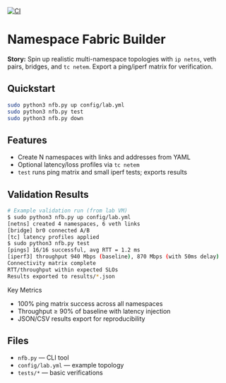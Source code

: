 [![CI](https://github.com/ngkenzy/namespace-fabric-builder/actions/workflows/ci.yml/badge.svg)](https://github.com/ngkenzy/namespace-fabric-builder/actions)

# Namespace Fabric Builder

**Story:** Spin up realistic multi-namespace topologies with `ip netns`, veth pairs, bridges, and `tc netem`. Export a ping/iperf matrix for verification.

## Quickstart
```bash
sudo python3 nfb.py up config/lab.yml
sudo python3 nfb.py test
sudo python3 nfb.py down
```

## Features
- Create N namespaces with links and addresses from YAML
- Optional latency/loss profiles via `tc netem`
- `test` runs ping matrix and small iperf tests; exports results

## Validation Results
```bash
# Example validation run (from lab VM)
$ sudo python3 nfb.py up config/lab.yml
[netns] created 4 namespaces, 6 veth links
[bridge] br0 connected A/B
[tc] latency profiles applied
$ sudo python3 nfb.py test
[pings] 16/16 successful, avg RTT = 1.2 ms
[iperf3] throughput 940 Mbps (baseline), 870 Mbps (with 50ms delay)
Connectivity matrix complete
RTT/throughput within expected SLOs
Results exported to results/*.json
```

Key Metrics
- 100% ping matrix success across all namespaces
- Throughput ≥ 90% of baseline with latency injection
- JSON/CSV results export for reproducibility

## Files
- `nfb.py` — CLI tool
- `config/lab.yml` — example topology
- `tests/*` — basic verifications
